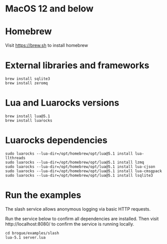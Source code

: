# MacOS 12 and below

# Homebrew

Visit https://brew.sh to install homebrew

# External libraries and frameworks

	brew install sqlite3
	brew install zeromq

# Lua and Luarocks versions

	brew install lua@5.1
	brew install luarocks

# Luarocks dependencies

	sudo luarocks --lua-dir=/opt/homebrew/opt/lua@5.1 install lua-llthreads
	sudo luarocks --lua-dir=/opt/homebrew/opt/lua@5.1 install lzmq
	sudo luarocks --lua-dir=/opt/homebrew/opt/lua@5.1 install lua-cjson
	sudo luarocks --lua-dir=/opt/homebrew/opt/lua@5.1 install lua-cmsgpack
	sudo luarocks --lua-dir=/opt/homebrew/opt/lua@5.1 install lsqlite3

# Run the examples

The slash service allows anonymous logging via basic HTTP requests.

Run the service below to confirm all dependencies are installed. Then visit http://localhost:8080/ to confirm the service is running locally.

	cd brogue/examples/slash
	lua-5.1 server.lua